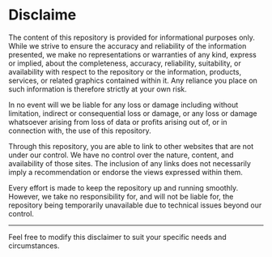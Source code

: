 # Disclaime

The content of this repository is provided for informational purposes only. While we strive to ensure the accuracy and reliability of the information presented, we make no representations or warranties of any kind, express or implied, about the completeness, accuracy, reliability, suitability, or availability with respect to the repository or the information, products, services, or related graphics contained within it. Any reliance you place on such information is therefore strictly at your own risk.

In no event will we be liable for any loss or damage including without limitation, indirect or consequential loss or damage, or any loss or damage whatsoever arising from loss of data or profits arising out of, or in connection with, the use of this repository.

Through this repository, you are able to link to other websites that are not under our control. We have no control over the nature, content, and availability of those sites. The inclusion of any links does not necessarily imply a recommendation or endorse the views expressed within them.

Every effort is made to keep the repository up and running smoothly. However, we take no responsibility for, and will not be liable for, the repository being temporarily unavailable due to technical issues beyond our control.

---

Feel free to modify this disclaimer to suit your specific needs and circumstances.
